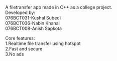 A filetransfer app made in C++ as a college project.\
Developed by:\
076BCT031-Kushal Subedi\
076BCT036-Nabin Khanal\
076BCT008-Anish Sapkota


Core features:\
1.Realtime file transfer using hotspot\
2.Fast and secure\
3.No ads


